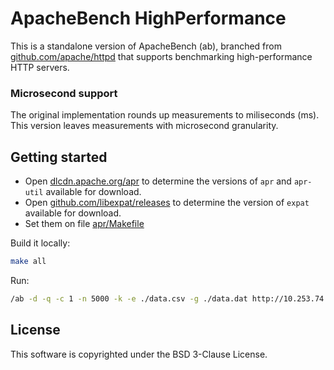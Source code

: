 # ApacheBench HighPerformance

This is a standalone version of ApacheBench (ab), branched from [github.com/apache/httpd](https://github.com/apache/httpd/blob/trunk/support/ab.c) that supports benchmarking high-performance HTTP servers.

### Microsecond support

The original implementation rounds up measurements to miliseconds (ms). This version leaves measurements with microsecond granularity.

## Getting started

- Open [dlcdn.apache.org/apr](https://dlcdn.apache.org/apr/) to determine the versions of `apr` and `apr-util` available for download.
- Open [github.com/libexpat/releases](https://github.com/libexpat/libexpat/releases) to determine the version of `expat` available for download.
- Set them on file [apr/Makefile](apr/Makefile)

Build it locally:
```bash
make all
```

Run:
```bash
/ab -d -q -c 1 -n 5000 -k -e ./data.csv -g ./data.dat http://10.253.74.96
```

## License

This software is copyrighted under the BSD 3-Clause License.

